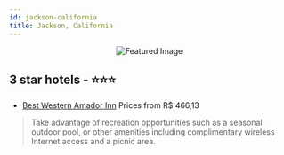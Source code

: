```yaml
---
id: jackson-california
title: Jackson, California
---
```


<center><img src="https://i.travelapi.com/hotels/1000000/30000/23200/23186/d3265812_z.jpg" alt="Featured Image" /></center>


##  3 star hotels - ⭐️⭐️⭐️

-    [Best Western Amador Inn](https://us.hurb.com/hotels/jackson/best-western-amador-inn-JNP-JP186024?cmp=18055) Prices from R$ 466,13
   > Take advantage of recreation opportunities such as a seasonal outdoor pool, or other amenities including complimentary wireless Internet access and a picnic area.
